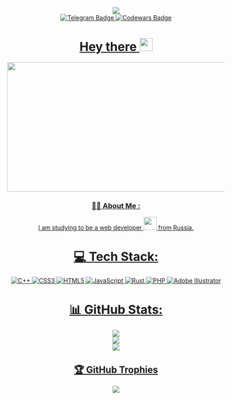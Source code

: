 <div id="header" align="center">
  <img src="https://i.giphy.com/media/v1.Y2lkPTc5MGI3NjExc3NsMHVxeXo4cG92YzZzYjgyMjR3ODQ2M2tmeGJpZnczZzM4bzJ2YyZlcD12MV9pbnRlcm5hbF9naWZfYnlfaWQmY3Q9cw/3kPDmoWdBpQPNhCnUG/giphy.gif"
    </div>
  <div id="badges">
    <a href="https://t.me/NoCyberAttack">
  <img src="https://img.shields.io/badge/Telegram-purple?style=for-the-badge&logo=Telegram&logoColor=white" alt="Telegram Badge"/>
    </a>
    <a href="https://www.codewars.com/users/IsMirakl">
      <img src="https://img.shields.io/badge/Codewars-red?style=for-the-badge&logo=Codewars&logoColor=white" alt="Codewars Badge"/>
</div>
      <img src="https://komarev.com/ghpvc/?username=IsMirakl&style=flat-square&color=blue" alt=""/>
      <h1>
  Hey there
  <img src="https://media.giphy.com/media/hvRJCLFzcasrR4ia7z/giphy.gif" width="30px"/>
</h1>
      <div align="center">
  <img src="https://media.giphy.com/media/dWesBcTLavkZuG35MI/giphy.gif" width="600" height="300"/>
</div>
      
### :woman_technologist: About Me :

I am studying to be a web developer <img src="https://media.giphy.com/media/WUlplcMpOCEmTGBtBW/giphy.gif" width="30"> from Russia.


# 💻 Tech Stack:
![C++](https://img.shields.io/badge/c++-%2300599C.svg?style=for-the-badge&logo=c%2B%2B&logoColor=white) ![CSS3](https://img.shields.io/badge/css3-%231572B6.svg?style=for-the-badge&logo=css3&logoColor=white) ![HTML5](https://img.shields.io/badge/html5-%23E34F26.svg?style=for-the-badge&logo=html5&logoColor=white) ![JavaScript](https://img.shields.io/badge/javascript-%23323330.svg?style=for-the-badge&logo=javascript&logoColor=%23F7DF1E) ![Rust](https://img.shields.io/badge/rust-%23000000.svg?style=for-the-badge&logo=rust&logoColor=white) ![PHP](https://img.shields.io/badge/php-%23777BB4.svg?style=for-the-badge&logo=php&logoColor=white) ![Adobe Illustrator](https://img.shields.io/badge/adobe%20illustrator-%23FF9A00.svg?style=for-the-badge&logo=adobe%20illustrator&logoColor=white)

# 📊 GitHub Stats:
![](https://github-readme-stats.vercel.app/api?username=IsMirakl&theme=neon&hide_border=false&include_all_commits=false&count_private=false)<br/>
![](https://github-readme-streak-stats.herokuapp.com/?user=IsMirakl&theme=neon&hide_border=false)<br/>
![](https://github-readme-stats.vercel.app/api/top-langs/?username=IsMirakl&theme=neon&hide_border=false&include_all_commits=false&count_private=false&layout=compact)

<!-- Proudly created with GPRM ( https://gprm.itsvg.in ) -->
## 🏆 GitHub Trophies
![](https://github-profile-trophy.vercel.app/?username=IsMirakl&theme=radical&no-frame=false&no-bg=true&margin-w=4)

<!-- Proudly created with GPRM ( https://gprm.itsvg.in ) -->

<!--
**IsMirakl/IsMirakl** is a ✨ _special_ ✨ repository because its `README.md` (this file) appears on your GitHub profile.

Here are some ideas to get you started:

- 🔭 I’m currently working on ...
- 🌱 I’m currently learning ...
- 👯 I’m looking to collaborate on ...
- 🤔 I’m looking for help with ...
- 💬 Ask me about ...
- 📫 How to reach me: ...
- 😄 Pronouns: ...
- ⚡ Fun fact: ...
-->

